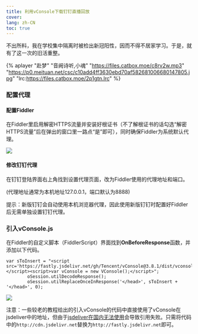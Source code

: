 ```yaml
---
title: 利用vConsole下载钉钉直播回放
cover: 
lang: zh-CN
toc: true
---
```


不出所料，我在学校集中隔离时被检出新冠阳性，因而不得不居家学习。于是，就有了这一次的旧活重整。

<!--more-->

{% aplayer "赴梦" "音阙诗听,小魂" "https://files.catbox.moe/c8rv2w.mp3" "https://p0.meituan.net/csc/c10add4ff3630ebd70af582681006680147805.jpg" "lrc:https://files.catbox.moe/2p1gtn.lrc" %}

### 配置代理

#### 配置Fiddler

在Fiddler里启用解密HTTPS流量并安装好根证书（不了解根证书的话勾选“解密HTTPS流量”后在弹出的窗口里一路点“是”即可），同时确保Fiddler为系统默认代理。

![](https://p0.meituan.net/csc/732ddebc7a986453f3819b63c5bd57ff15397.png)

#### 修改钉钉代理

在钉钉登陆界面右上角找到设置代理页面，改为Fiddler使用的代理地址和端口。

(代理地址通常为本机地址127.0.0.1，端口默认为8888)

提示：新版钉钉会自动使用本机浏览器代理，因此使用新版钉钉时配置好Fiddler后无需单独设置钉钉代理。

### 引入vConsole.js

在Fiddler的自定义脚本（FiddlerScript）界面找到**OnBeforeResponse**函数，并添加以下代码。

```
var sToInsert = "<script src='https://fastly.jsdelivr.net/gh/Tencent/vConsole@3.8.1/dist/vconsole.min.js'></script><script>var vConsole = new VConsole();</script>";
        oSession.utilDecodeResponse();
        oSession.utilReplaceOnceInResponse('</head>', sToInsert + '</head>', 0);
```

![](https://p1.meituan.net/csc/c66279c888bb9e138fe793234b5aa4c459422.png)

注意：一些较老的教程给出的引入vConsole的代码中直接使用了vConsole在jsdeliver中的地址，但由于[jsdeliver在国内无法使用](https://luotianyi.vc/6295.html)会导致引用失败。只需将代码中的```http://cdn.jsdelivr.net```替换为```http://fastly.jsdelivr.net```即可。


